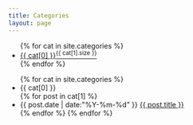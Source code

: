 ```yaml
---
title: Categories
layout: page
---
```


<div id='tag_cloud'>
<ul class="tag-box">
{% for cat in site.categories %}
<li><a href="#{{ cat[0] }}" title="{{ cat[0] }}" rel="{{ cat[1].size }}">{{ cat[0] }}<sup>{{ cat[1].size }}</sup></a></li>
{% endfor %}
</ul>
</div>

<ul class="listing">
{% for cat in site.categories %}
  <li class="listing-seperator" id="{{ cat[0] }}">{{ cat[0] }}</li>
{% for post in cat[1] %}
  <li class="listing-item">
  <time datetime="{{ post.date | date:"%Y-%m-%d" }}">{{ post.date | date:"%Y-%m-%d" }}</time>
  <a href="{{ site.url }}{{ post.url }}" title="{{ post.title }}">{{ post.title }}</a>
  </li>
{% endfor %}
{% endfor %}
</ul>

<script src="/media/js/jquery.tagcloud.js" type="text/javascript" charset="utf-8"></script> 
<script language="javascript">
$(function () {
    $('#tag_cloud a').tagcloud();
});
</script>
